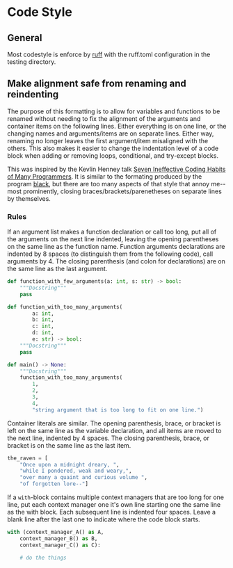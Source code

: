 # Code Style

## General

Most codestyle is enforce by [ruff](https://docs.astral.sh/ruff/) with the ruff.toml configuration in the testing directory.

## Make alignment safe from renaming and reindenting

The purpose of this formatting is to allow for variables and functions to be renamed without needing to fix the alignment of the arguments and container items on the following lines.
Either everything is on one line, or the changing names and arguments/items are on separate lines.
Either way, renaming no longer leaves the first argument/item misaligned with the others.
This also makes it easier to change the indentation level of a code block when adding or removing loops, conditional, and try-except blocks.

This was inspired by the Kevlin Henney talk [Seven Ineffective Coding Habits of Many Programmers](https://www.youtube.com/watch?v=SUIUZ09mnwM&t=1214s).
It is similar to the formating produced by the program [black](https://black.readthedocs.io/en/stable/), but there are too many aspects of that style that annoy me--most prominently, closing braces/brackets/parenetheses on separate lines by themselves.

### Rules

If an argument list makes a function declaration or call too long, put all of the arguments on the next line indented, leaving the opening parentheses on the same line as the function name. Function arguments declarations are indented by 8 spaces (to distinguish them from the following code), call arguments by 4. The closing parenthesis (and colon for declarations) are on the same line as the last argument.
```python
def function_with_few_arguments(a: int, s: str) -> bool:
    """Docstring"""
    pass

def function_with_too_many_arguments(
        a: int,
        b: int,
        c: int,
        d: int,
        e: str) -> bool:
    """Docstring"""
    pass

def main() -> None:
    """Docstring"""
    function_with_too_many_arguments(
        1,
        2,
        3,
        4,
        "string argument that is too long to fit on one line.")
```

Container literals are similar. The opening parenthesis, brace, or bracket is left on the same line as the variable declaration, and all items are moved to the next line, indented by 4 spaces. The closing parenthesis, brace, or bracket is on the same line as the last item.
```python
the_raven = [
    "Once upon a midnight dreary, ",
    "while I pondered, weak and weary,",
    "over many a quaint and curious volume ",
    "of forgotten lore--"]
```

If a `with`-block contains multiple context managers that are too long for one line, put each context manager one it's own line starting one the same line as the with block.
Each subsequent line is indented four spaces.
Leave a blank line after the last one to indicate where the code block starts.
```python
with (context_manager_A() as A,
    context_manager_B() as B,
    context_manager_C() as C):

    # do the things
```
